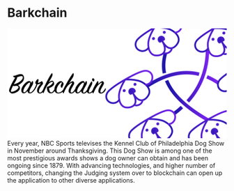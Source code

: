 # Barkchain
<img src="./artwork/barkchain.png">
Every year, NBC Sports televises the Kennel Club of Philadelphia Dog Show in November around Thanksgiving. This Dog Show is among one of the most prestigious awards shows a dog owner can obtain and has been ongoing since 1879. With advancing technologies, and higher number of competitors, changing the Judging system over to blockchain can open up the application to other diverse applications. 
